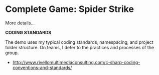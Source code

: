 
Complete Game: Spider Strike
=====================================

More details…


**CODING STANDARDS**

The demo uses my typical coding standards, namespacing, and project folder structure. On teams, I defer to the practices and processes of the group.

* http://www.rivellomultimediaconsulting.com/c-sharp-coding-conventions-and-standards/

